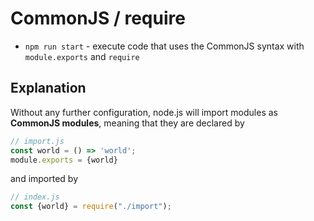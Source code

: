 # CommonJS / require

* `npm run start` - execute code that uses the CommonJS syntax with `module.exports` and `require`

## Explanation

Without any further configuration, node.js will import modules as **CommonJS modules**, meaning that they are declared by

```javascript
// import.js
const world = () => 'world';
module.exports = {world}
```

and imported by

```javascript
// index.js
const {world} = require("./import");
```